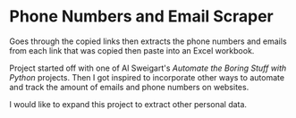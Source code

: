 # Phone Numbers and Email Scraper

Goes through the copied links then extracts the phone numbers and emails from each link that was copied then paste into an Excel workbook.

Project started off with one of Al Sweigart's *Automate the Boring Stuff with Python* projects. Then I got inspired to incorporate other ways to automate and track the amount of emails and phone numbers on websites.

I would like to expand this project to extract other personal data.